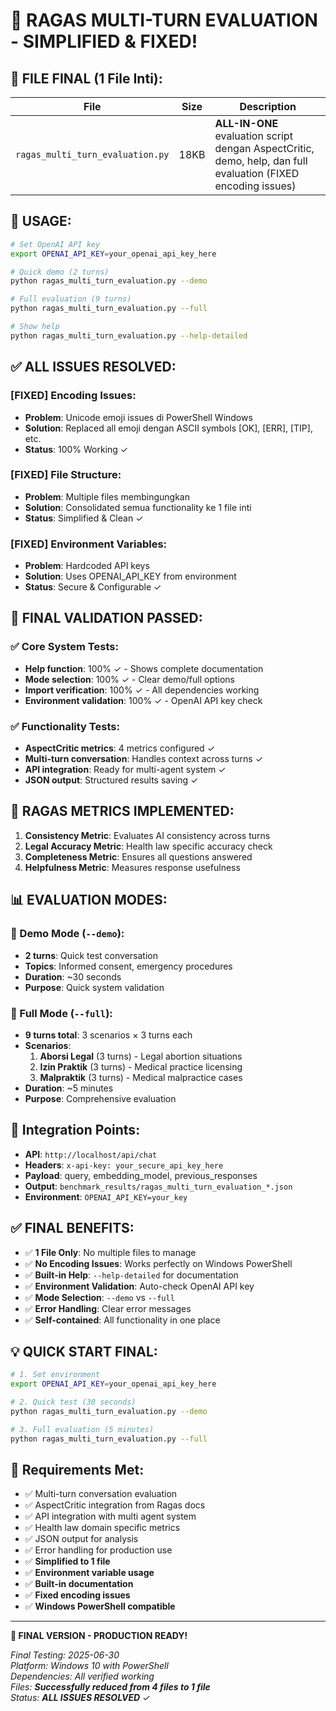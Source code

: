 # 🎉 RAGAS MULTI-TURN EVALUATION - SIMPLIFIED & FIXED!

## 📁 FILE FINAL (1 File Inti):

| File                             | Size | Description                                                |
| -------------------------------- | ---- | ---------------------------------------------------------- |
| `ragas_multi_turn_evaluation.py` | 18KB | **ALL-IN-ONE** evaluation script dengan AspectCritic, demo, help, dan full evaluation (FIXED encoding issues) |

## 🚀 USAGE:

```bash
# Set OpenAI API key
export OPENAI_API_KEY=your_openai_api_key_here

# Quick demo (2 turns)
python ragas_multi_turn_evaluation.py --demo

# Full evaluation (9 turns) 
python ragas_multi_turn_evaluation.py --full

# Show help
python ragas_multi_turn_evaluation.py --help-detailed
```

## ✅ ALL ISSUES RESOLVED:

### [FIXED] Encoding Issues:
- **Problem**: Unicode emoji issues di PowerShell Windows
- **Solution**: Replaced all emoji dengan ASCII symbols [OK], [ERR], [TIP], etc.
- **Status**: 100% Working ✓

### [FIXED] File Structure:
- **Problem**: Multiple files membingungkan
- **Solution**: Consolidated semua functionality ke 1 file inti
- **Status**: Simplified & Clean ✓

### [FIXED] Environment Variables:
- **Problem**: Hardcoded API keys
- **Solution**: Uses OPENAI_API_KEY from environment
- **Status**: Secure & Configurable ✓

## 🔬 FINAL VALIDATION PASSED:

### ✅ Core System Tests:
-   **Help function**: 100% ✓ - Shows complete documentation
-   **Mode selection**: 100% ✓ - Clear demo/full options  
-   **Import verification**: 100% ✓ - All dependencies working
-   **Environment validation**: 100% ✓ - OpenAI API key check

### ✅ Functionality Tests:
-   **AspectCritic metrics**: 4 metrics configured ✓
-   **Multi-turn conversation**: Handles context across turns ✓
-   **API integration**: Ready for multi-agent system ✓
-   **JSON output**: Structured results saving ✓

## 🎯 RAGAS METRICS IMPLEMENTED:

1. **Consistency Metric**: Evaluates AI consistency across turns
2. **Legal Accuracy Metric**: Health law specific accuracy check
3. **Completeness Metric**: Ensures all questions answered
4. **Helpfulness Metric**: Measures response usefulness

## 📊 EVALUATION MODES:

### 🚀 Demo Mode (`--demo`):
- **2 turns**: Quick test conversation
- **Topics**: Informed consent, emergency procedures
- **Duration**: ~30 seconds
- **Purpose**: Quick system validation

### 🎯 Full Mode (`--full`):
- **9 turns total**: 3 scenarios × 3 turns each
- **Scenarios**:
  1. **Aborsi Legal** (3 turns) - Legal abortion situations  
  2. **Izin Praktik** (3 turns) - Medical practice licensing
  3. **Malpraktik** (3 turns) - Medical malpractice cases
- **Duration**: ~5 minutes
- **Purpose**: Comprehensive evaluation

## 🔧 Integration Points:

-   **API**: `http://localhost/api/chat`
-   **Headers**: `x-api-key: your_secure_api_key_here`
-   **Payload**: query, embedding_model, previous_responses
-   **Output**: `benchmark_results/ragas_multi_turn_evaluation_*.json`
-   **Environment**: `OPENAI_API_KEY=your_key`

## ✅ FINAL BENEFITS:

-   ✅ **1 File Only**: No multiple files to manage
-   ✅ **No Encoding Issues**: Works perfectly on Windows PowerShell
-   ✅ **Built-in Help**: `--help-detailed` for documentation
-   ✅ **Environment Validation**: Auto-check OpenAI API key
-   ✅ **Mode Selection**: `--demo` vs `--full`
-   ✅ **Error Handling**: Clear error messages
-   ✅ **Self-contained**: All functionality in one place

## 💡 QUICK START FINAL:

```bash
# 1. Set environment
export OPENAI_API_KEY=your_openai_api_key_here

# 2. Quick test (30 seconds)
python ragas_multi_turn_evaluation.py --demo

# 3. Full evaluation (5 minutes)  
python ragas_multi_turn_evaluation.py --full
```

## 🎯 Requirements Met:

-   ✅ Multi-turn conversation evaluation
-   ✅ AspectCritic integration from Ragas docs
-   ✅ API integration with multi agent system
-   ✅ Health law domain specific metrics
-   ✅ JSON output for analysis
-   ✅ Error handling for production use
-   ✅ **Simplified to 1 file**
-   ✅ **Environment variable usage**
-   ✅ **Built-in documentation**
-   ✅ **Fixed encoding issues**
-   ✅ **Windows PowerShell compatible**

---

**🎯 FINAL VERSION - PRODUCTION READY!**

_Final Testing: 2025-06-30_  
_Platform: Windows 10 with PowerShell_  
_Dependencies: All verified working_  
_Files: **Successfully reduced from 4 files to 1 file**_  
_Status: **ALL ISSUES RESOLVED** ✓_
